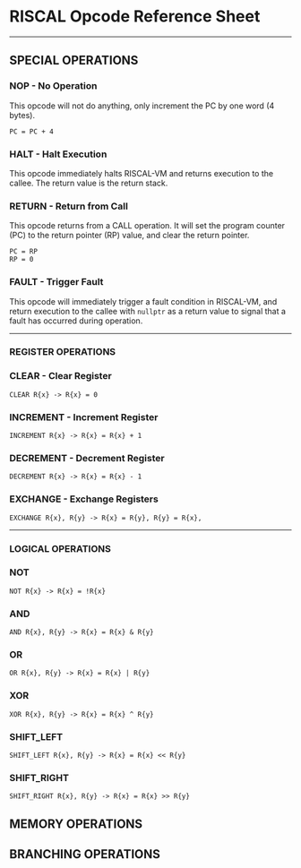 # RISCAL Opcode Reference Sheet
---
## SPECIAL OPERATIONS
### NOP - No Operation
This opcode will not do anything, only increment the PC by one word (4 bytes).
```
PC = PC + 4
```

### HALT - Halt Execution
This opcode immediately halts RISCAL-VM and returns execution to the callee. The return value is the return stack.

### RETURN - Return from Call
This opcode returns from a CALL operation. It will set the program counter (PC) to the return pointer (RP) value, and clear the return pointer.
```
PC = RP
RP = 0
```

### FAULT - Trigger Fault
This opcode will immediately trigger a fault condition in RISCAL-VM, and return execution to the callee with `nullptr` as a return value to signal that a fault has occurred during operation.

---
### REGISTER OPERATIONS
### CLEAR - Clear Register
```
CLEAR R{x} -> R{x} = 0
```

### INCREMENT - Increment Register
```
INCREMENT R{x} -> R{x} = R{x} + 1
```

### DECREMENT - Decrement Register
```
DECREMENT R{x} -> R{x} = R{x} - 1
```

### EXCHANGE - Exchange Registers
```
EXCHANGE R{x}, R{y} -> R{x} = R{y}, R{y} = R{x},
```

---
### LOGICAL OPERATIONS
### NOT
```
NOT R{x} -> R{x} = !R{x}
```

### AND
```
AND R{x}, R{y} -> R{x} = R{x} & R{y}
```

### OR
```
OR R{x}, R{y} -> R{x} = R{x} | R{y}
```

### XOR
```
XOR R{x}, R{y} -> R{x} = R{x} ^ R{y}
```

### SHIFT_LEFT
```
SHIFT_LEFT R{x}, R{y} -> R{x} = R{x} << R{y}
```

### SHIFT_RIGHT
```
SHIFT_RIGHT R{x}, R{y} -> R{x} = R{x} >> R{y}
```
## MEMORY OPERATIONS

## BRANCHING OPERATIONS
